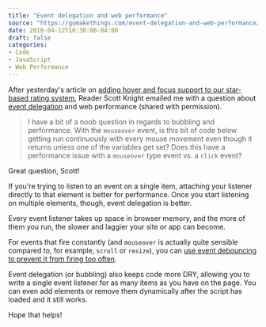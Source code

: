 ```yaml
---
title: "Event delegation and web performance"
source: "https://gomakethings.com/event-delegation-and-web-performance/"
date: 2018-04-12T10:30:00-04:00
draft: false
categories:
- Code
- JavaScript
- Web Performance
---
```


After yesterday's article on [adding hover and focus support to our star-based rating system](/showing-star-based-ratings-on-hover-or-focus-with-vanilla-javascript/), Reader Scott Knight emailed me with a question about [event delegation](/checking-event-target-selectors-with-event-bubbling-in-vanilla-javascript/) and web performance (shared with permission).

> I have a bit of a noob question in regards to bubbling and performance. With the `mouseover` event, is this bit of code below getting run continuously with every mouse movement even though it returns unless one of the variables get set? Does this have a performance issue with a `mouseover` type event vs. a `click` event?

Great question, Scott!

If you're trying to listen to an event on a single item, attaching your listener directly to that element is better for performance. Once you start listening on multiple elements, though, event delegation is better.

Every event listener takes up space in browser memory, and the more of them you run, the slower and laggier your site or app can become.

For events that fire constantly (and `mouseover` is actually quite sensible compared to, for example, `scroll` or `resize`), you can [use event debouncing to prevent it from firing too often](/event-listener-performance-with-vanilla-js/).

Event delegation (or bubbling) also keeps code more DRY, allowing you to write a single event listener for as many items as you have on the page. You can even add elements or remove them dynamically after the script has loaded and it still works.

Hope that helps!
